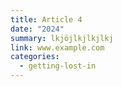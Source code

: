 ```yaml
---
title: Article 4
date: "2024"
summary: lkjöjlkjlkjlkj
link: www.example.com
categories:
  - getting-lost-in
---
```

